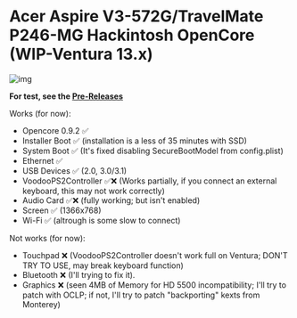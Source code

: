 # Acer Aspire V3-572G/TravelMate P246-MG Hackintosh OpenCore (WIP-Ventura 13.x)

[Pre-Releases]: https://github.com/sebasrock156/Acer-V3-572-TMP246-OpenCore/releases/tag/pre-releases

![img](https://i.imgur.com/iRjYEHF.png)

**For test, see the [Pre-Releases]**

Works (for now):
- Opencore 0.9.2 ✅
- Installer Boot ✅ (installation is a less of 35 minutes with SSD) 
- System Boot ✅ (It's fixed disabling SecureBootModel from config.plist)
- Ethernet ✅
- USB Devices ✅ (2.0, 3.0/3.1)
- VoodooPS2Controller ✅❌ (Works partially, if you connect an external keyboard, this may not work correctly)
- Audio Card ✅❌ (fully working; but isn't enabled)
- Screen ✅ (1366x768)
- Wi-Fi ✅ (altrough is some slow to connect)

Not works (for now):
- Touchpad ❌ (VoodooPS2Controller doesn't work full on Ventura; DON'T TRY TO USE, may break keyboard function)
- Bluetooth ❌ (I'll trying to fix it).
- Graphics ❌ (seen 4MB of Memory for HD 5500 incompatibility; I'll try to patch with OCLP; if not, I'll try to patch "backporting" kexts from Monterey)


 
